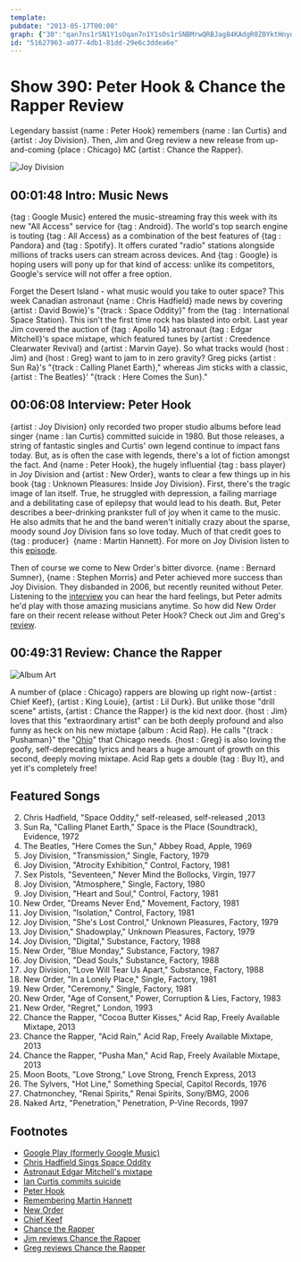 ```yaml
---
template: 
pubdate: "2013-05-17T00:00"
graph: {"30":"qan7ns1rSN1Y1sOqan7n1Y1sOs1rSNBMrwQRBJag84KAdgR0Z0YktHnydU1IBH5pKr7yyA","A8":"BG1YVBMGAdBMGAdfbVczBMGAdzskYkfbVczxoHWIMHydHfbVczHWyx4xoHWIs7myAxoHWI3koZSzskYk","2AJ":"31ZhiMOJ5zMOJ5zoULLo407YFMOJ5zMOJ5zMc5iF31ZhiBEP7S97qipX6cfdBEP7SgdeeC97qipBEP7S97qipBHm1G"}
id: "51627963-a077-4db1-81dd-29e6c3ddea6e"
---
```






# Show 390: Peter Hook & Chance the Rapper Review

Legendary bassist {name : Peter Hook} remembers {name : Ian Curtis} and {artist : Joy Division}. Then, Jim and Greg review a new release from up-and-coming {place : Chicago} MC {artist : Chance the Rapper}.

![Joy Division](https://static.soundopinions.org/images/2013/peterhook.jpg)



## 00:01:48 Intro: Music News

{tag : Google Music} entered the music-streaming fray this week with its new "All Access" service for {tag : Android}. The world's top search engine is touting {tag : All Access} as a combination of the best features of {tag : Pandora} and {tag : Spotify}. It offers curated "radio" stations alongside millions of tracks users can stream across devices. And {tag : Google} is hoping users will pony up for that kind of access: unlike its competitors, Google's service will not offer a free option.

Forget the Desert Island - what music would you take to outer space? This week Canadian astronaut {name : Chris Hadfield} made news by covering {artist : David Bowie}'s "{track : Space Oddity}" from the {tag : International Space Station}. This isn't the first time rock has blasted into orbit. Last year Jim covered the auction of {tag : Apollo 14} astronaut {tag : Edgar Mitchell}'s space mixtape, which featured tunes by {artist : Creedence Clearwater Revival} and {artist : Marvin Gaye}. So what tracks would {host : Jim} and {host : Greg} want to jam to in zero gravity? Greg picks {artist : Sun Ra}'s "{track : Calling Planet Earth}," whereas Jim sticks with a classic, {artist : The Beatles}' "{track : Here Comes the Sun}."



## 00:06:08 Interview: Peter Hook

{artist : Joy Division} only recorded two proper studio albums before lead singer {name : Ian Curtis} committed suicide in 1980. But those releases, a string of fantastic singles and Curtis' own legend continue to impact fans today. But, as is often the case with legends, there's a lot of fiction amongst the fact. And {name : Peter Hook}, the hugely influential {tag : bass player} in Joy Division and {artist : New Order}, wants to clear a few things up in his book {tag : Unknown Pleasures: Inside Joy Division}. First, there's the tragic image of Ian itself. True, he struggled with depression, a failing marriage and a debilitating case of epilepsy that would lead to his death. But, Peter describes a beer-drinking prankster full of joy when it came to the music. He also admits that he and the band weren't initially crazy about the sparse, moody sound Joy Division fans so love today. Much of that credit goes to {tag : producer}  {name : Martin Hannett}. For more on Joy Division listen to this [episode](http://www.soundopinions.org/show/101).

Then of course we come to New Order's bitter divorce. {name : Bernard Sumner}, {name : Stephen Morris} and Peter achieved more success than Joy Division. They disbanded in 2006, but recently reunited without Peter. Listening to the [interview](https://soundcloud.com/soundopinions/peter-hook-talks-about-new) you can hear the hard feelings, but Peter admits he'd play with those amazing musicians anytime. So how did New Order fare on their recent release without Peter Hook? Check out Jim and Greg's [review](/show/374/review/neworder).



## 00:49:31 Review: Chance the Rapper

![Album Art](https://static.soundopinions.org/assets/390/2AJ0.jpg)

A number of {place : Chicago} rappers are blowing up right now-{artist : Chief Keef}, {artist : King Louie}, {artist : Lil Durk}. But unlike those "drill scene" artists, {artist : Chance the Rapper} is the kid next door. {host : Jim} loves that this "extraordinary artist" can be both deeply profound and also funny as heck on his new mixtape {album : Acid Rap}. He calls "{track : Pushaman}" the "[Ohio](http://en.wikipedia.org/wiki/Ohio_(Crosby,_Stills,_Nash_%26_Young_song))" that Chicago needs. {host : Greg} is also loving the goofy, self-deprecating lyrics and hears a huge amount of growth on this second, deeply moving mixtape. Acid Rap gets a double {tag : Buy It}, and yet it's completely free!



## Featured Songs

2. Chris Hadfield, "Space Oddity," self-released, self-released ,2013
3. Sun Ra, "Calling Planet Earth," Space is the Place (Soundtrack), Evidence, 1972
4. The Beatles, "Here Comes the Sun," Abbey Road, Apple, 1969
5. Joy Division, "Transmission," Single, Factory, 1979
6. Joy Division, "Atrocity Exhibition," Control, Factory, 1981
7. Sex Pistols, "Seventeen," Never Mind the Bollocks, Virgin, 1977
8. Joy Division, "Atmosphere," Single, Factory, 1980
9. Joy Division, "Heart and Soul," Control, Factory, 1981
10. New Order, "Dreams Never End," Movement, Factory, 1981
11. Joy Division, "Isolation," Control, Factory, 1981
12. Joy Division, "She's Lost Control," Unknown Pleasures, Factory, 1979
13. Joy Division," Shadowplay," Unknown Pleasures, Factory, 1979
14. Joy Division, "Digital," Substance, Factory, 1988
15. New Order, "Blue Monday," Substance, Factory, 1987
16. Joy Division, "Dead Souls," Substance, Factory, 1988
17. Joy Division, "Love Will Tear Us Apart," Substance, Factory, 1988
18. New Order, "In a Lonely Place," Single, Factory, 1981
19. New Order, "Ceremony," Single, Factory, 1981
20. New Order, "Age of Consent," Power, Corruption & Lies, Factory, 1983
21. New Order, "Regret," London, 1993
22. Chance the Rapper, "Cocoa Butter Kisses," Acid Rap, Freely Available Mixtape, 2013
23. Chance the Rapper, "Acid Rain," Acid Rap, Freely Available Mixtape, 2013
24. Chance the Rapper, "Pusha Man," Acid Rap, Freely Available Mixtape, 2013
25. Moon Boots, "Love Strong," Love Strong, French Express, 2013
26. The Sylvers, "Hot Line," Something Special, Capitol Records, 1976
27. Chatmonchey, "Renai Spirits," Renai Spirits, Sony/BMG, 2006
28. Naked Artz, "Penetration," Penetration, P-Vine Records, 1997



## Footnotes

- [Google Play (formerly Google Music)](https://play.google.com/about/index.html)
- [Chris Hadfield Sings Space Oddity](https://www.youtube.com/watch?v=Q_RB1ENTayU)
- [Astronaut Edgar Mitchell's mixtape](http://www.wbez.org/blogs/jim-derogatis/2012-11/linksomania-too-many-street-fairs-congress-rules-world-moon-music-and)
- [Ian Curtis commits suicide](http://www.theguardian.com/music/2011/jun/14/joy-division-ian-curtis-suicide)
- [Peter Hook](http://www.peterhook.co.uk/#/)
- [Remembering Martin Hannett](http://www.nme.com/blogs/nme-blogs/remembering-martin-hannett-architect-of-the-manchester-sound)
- [New Order](http://www.neworderonline.com/)
- [Chief Keef](http://www.chiefkeef.com/)
- [Chance the Rapper](http://chanceraps.com/)
- [Jim reviews Chance the Rapper](http://www.wbez.org/blogs/jim-derogatis/2013-05/chance-rapper-paints-giddy-yet-profound-picture-south-side-life-107164)
- [Greg reviews Chance the Rapper](http://articles.chicagotribune.com/2013-05-12/entertainment/chi-chance-the-rapper-album-review-20130510_1_chief-keef-chicago-kid-young-chop)
